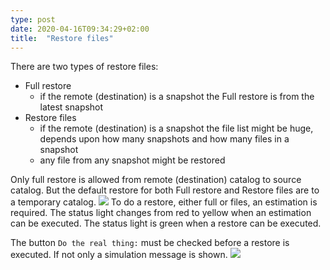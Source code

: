 ```yaml
---
type: post
date: 2020-04-16T09:34:29+02:00
title:  "Restore files"
---
```

There are two types of restore files:
- Full restore
  - if the remote (destination) is a snapshot the Full restore is from the latest snapshot
- Restore files
  - if the remote (destination) is a snapshot the file list might be huge, depends upon how many snapshots and how many files in a snapshot
  - any file from any snapshot might be restored

Only full restore is allowed from remote (destination) catalog to source catalog. But the default restore for both Full restore and Restore files are to a temporary catalog.
![](/images/RsyncOSX/master/restore/restore.png)
To do a restore, either full or files, an estimation is required. The status light changes from red to yellow when an estimation can be executed. The status light is green when a restore can be executed.

The button `Do the real thing:` must be checked before a restore is executed. If not only a simulation message is shown.
![](/images/RsyncOSX/master/restore/restore2.png)
